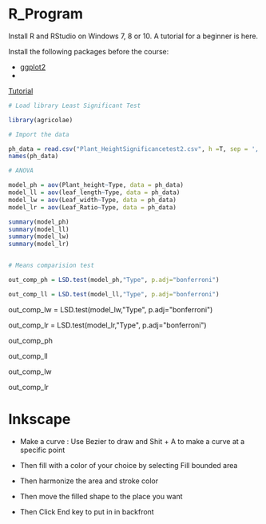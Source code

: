 # R_Program

Install R and RStudio on Windows 7, 8 or 10. A tutorial for a beginner is here.

Install the following packages before the course:

* [ggplot2](https://cran.r-project.org/web/packages/ggplot2/index.html)
* 















[Tutorial](https://biostats.w.uib.no/up-in-the-r-2/introduction-to-r/)




```r
# Load library Least Significant Test

library(agricolae)

# Import the data

ph_data = read.csv("Plant_HeightSignificancetest2.csv", h =T, sep = ',')
names(ph_data)

# ANOVA

model_ph = aov(Plant_height~Type, data = ph_data)
model_ll = aov(leaf_length~Type, data = ph_data)
model_lw = aov(Leaf_width~Type, data = ph_data)
model_lr = aov(Leaf_Ratio~Type, data = ph_data)

summary(model_ph)
summary(model_ll)
summary(model_lw)
summary(model_lr)


# Means comparision test

out_comp_ph = LSD.test(model_ph,"Type", p.adj="bonferroni")

out_comp_ll = LSD.test(model_ll,"Type", p.adj="bonferroni")

```

out_comp_lw = LSD.test(model_lw,"Type", p.adj="bonferroni")

out_comp_lr = LSD.test(model_lr,"Type", p.adj="bonferroni")


out_comp_ph

out_comp_ll

out_comp_lw

out_comp_lr




# Inkscape

- Make a curve : Use Bezier to draw and Shit + A to make a curve at a specific point

- Then fill with a color of your choice by selecting Fill bounded area

- Then harmonize the area and stroke color

- Then move the filled shape to the place you want

- Then Click End key to put in in backfront
